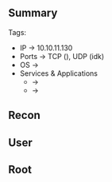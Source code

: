 ## Summary

Tags: 

- IP -> 10.10.11.130
- Ports -> TCP (), UDP (idk)
- OS ->  
- Services & Applications
    -  -> 
    -  -> 

## Recon


## User


## Root